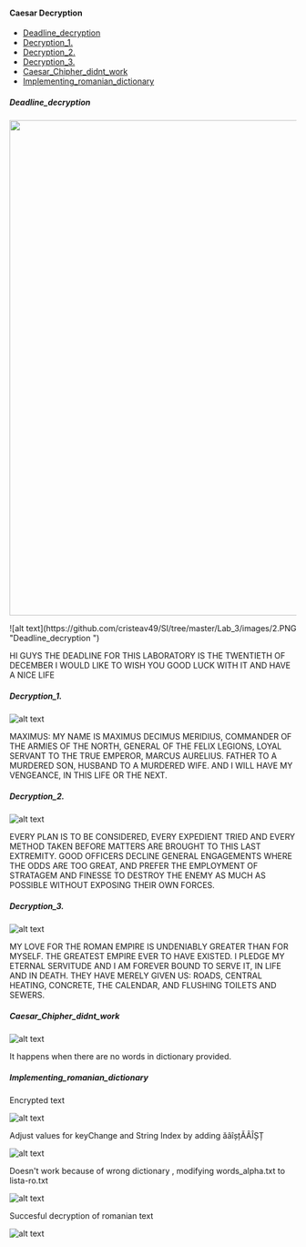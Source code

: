 ﻿#### Caesar Decryption
* [Deadline_decryption](#Deadline_decryption)
* [Decryption_1.](#Decryption_1.)
* [Decryption_2.](#Decryption_2.)
* [Decryption_3.](#Decryption_3.)
* [Caesar_Chipher_didnt_work](#Caesar_Chipher_didnt_work)
* [Implementing_romanian_dictionary](#Implementing_romanian_dictionary)

##### <a id="Deadline_decryption"></a>Deadline_decryption 
<p>
    <img src="https://github.com/cristeav49/SI/tree/master/Lab_3/images/2.PNG" width="1600" height="870" />
</p>
![alt text](https://github.com/cristeav49/SI/tree/master/Lab_3/images/2.PNG "Deadline_decryption ")

HI GUYS THE DEADLINE FOR THIS LABORATORY IS THE TWENTIETH OF DECEMBER I WOULD LIKE TO WISH YOU GOOD LUCK WITH IT AND HAVE A NICE LIFE

##### <a id="Decryption_1."></a>Decryption_1. 

![alt text](https://github.com/cristeav49/SI/tree/master/Lab_3/images/3.PNG "Decryption_1. ")

MAXIMUS: MY NAME IS MAXIMUS DECIMUS MERIDIUS, COMMANDER OF THE ARMIES OF THE NORTH, GENERAL OF THE FELIX LEGIONS, LOYAL SERVANT TO THE TRUE EMPEROR, MARCUS AURELIUS. FATHER TO A MURDERED SON, HUSBAND TO A MURDERED WIFE. AND I WILL HAVE MY VENGEANCE, IN THIS LIFE OR THE NEXT.

##### <a id="Decryption_2."></a>Decryption_2. 

![alt text](https://github.com/cristeav49/SI/tree/master/Lab_3/images/4.PNG "Decryption_2. ")

EVERY PLAN IS TO BE CONSIDERED, EVERY EXPEDIENT TRIED AND EVERY METHOD TAKEN BEFORE MATTERS ARE BROUGHT TO THIS LAST EXTREMITY. GOOD OFFICERS DECLINE GENERAL ENGAGEMENTS WHERE THE ODDS ARE TOO GREAT, AND PREFER THE EMPLOYMENT OF STRATAGEM AND FINESSE TO DESTROY THE ENEMY AS MUCH AS POSSIBLE WITHOUT EXPOSING THEIR OWN FORCES.

##### <a id="Decryption_3."></a>Decryption_3. 

![alt text](https://github.com/cristeav49/SI/tree/master/Lab_3/images/5.PNG "Decryption_3. ")

MY LOVE FOR THE ROMAN EMPIRE IS UNDENIABLY GREATER THAN FOR MYSELF. THE GREATEST EMPIRE EVER TO HAVE EXISTED. I PLEDGE MY ETERNAL SERVITUDE AND I AM FOREVER BOUND TO SERVE IT, IN LIFE AND IN DEATH. THEY HAVE MERELY GIVEN US: ROADS, CENTRAL HEATING, CONCRETE, THE CALENDAR, AND FLUSHING TOILETS AND SEWERS.

##### <a id="Caesar_Chipher_didnt_work"></a>Caesar_Chipher_didnt_work

![alt text](https://github.com/cristeav49/SI/tree/master/Lab_3/images/1.png "Caesar_Chipher_didnt_work")

It happens when there are no words in dictionary provided.


##### <a id="Implementing_romanian_dictionary"></a>Implementing_romanian_dictionary

Encrypted text

![alt text](https://github.com/cristeav49/SI/tree/master/Lab_3/images/6.PNG "Implementing romanian dictionary")

Adjust values for keyChange and String Index by adding ăâîșțĂÂÎȘȚ

![alt text](https://github.com/cristeav49/SI/tree/master/Lab_3/images/7.PNG "Implementing romanian dictionary")

Doesn't work because of wrong dictionary , modifying words_alpha.txt to lista-ro.txt

![alt text](https://github.com/cristeav49/SI/tree/master/Lab_3/images/8.PNG "Implementing romanian dictionary")

Succesful decryption of romanian text 

![alt text](https://github.com/cristeav49/SI/tree/master/Lab_3/images/9.PNG "Implementing romanian dictionary")
